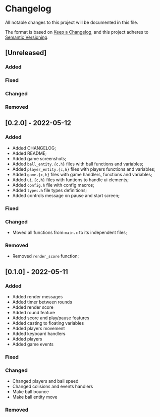 # Changelog

All notable changes to this project will be documented in this file.

The format is based on [Keep a Changelog](https://keepachangelog.com/en/1.0.0/),
and this project adheres to [Semantic Versioning](https://semver.org/spec/v2.0.0.html).

## [Unreleased]

### Added

### Fixed

### Changed

### Removed

## [0.2.0] - 2022-05-12

### Added

* Added CHANGELOG;
* Added README;
* Added game screenshots;
* Added `ball_entity.{c,h}` files with ball functions and variables;
* Added `player_entity.{c,h}` files with players functions and variables;
* Added `game.{c,h}` files with game handlers, functions and variables;
* Added `ui.{c,h}` files with funtions to handle ui elements;
* Added `config.h` file with config macros;
* Added `types.h` file types definitions;
* Added controls message on pause and start screen;

### Fixed

### Changed

* Moved all functions from `main.c` to its independent files;

### Removed

* Removed `render_score` function;

## [0.1.0] - 2022-05-11

### Added

* Added render messages
* Added timer between rounds
* Added render score
* Added round feature
* Added score and play/pause features
* Added casting to floating variables
* Added players movement
* Added keyboard handlers
* Added players
* Added game events

### Fixed

### Changed

* Changed players and ball speed
* Changed colisions and events handlers
* Make ball bounce
* Make ball entity move

### Removed 
